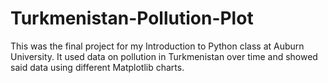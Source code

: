 # Turkmenistan-Pollution-Plot
This was the final project for my Introduction to Python class at Auburn University. 
It used data on pollution in Turkmenistan over time and showed said data using different Matplotlib charts.
